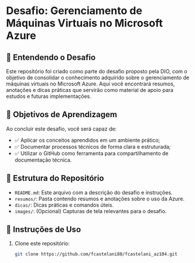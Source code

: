 # Desafio: Gerenciamento de Máquinas Virtuais no Microsoft Azure

## 📘 Entendendo o Desafio

Este repositório foi criado como parte do desafio proposto pela DIO, com o objetivo de consolidar o conhecimento adquirido sobre o gerenciamento de máquinas virtuais no Microsoft Azure. Aqui você encontrará resumos, anotações e dicas práticas que servirão como material de apoio para estudos e futuras implementações.

## 🎯 Objetivos de Aprendizagem

Ao concluir este desafio, você será capaz de:

- ✅ Aplicar os conceitos aprendidos em um ambiente prático;
- ✅ Documentar processos técnicos de forma clara e estruturada;
- ✅ Utilizar o GitHub como ferramenta para compartilhamento de documentação técnica.

## 📂 Estrutura do Repositório

- `README.md`: Este arquivo com a descrição do desafio e instruções.
- `resumos/`: Pasta contendo resumos e anotações sobre o uso da Azure.
- `dicas/`: Dicas práticas e comandos úteis.
- `images/`: (Opcional) Capturas de tela relevantes para o desafio.

## 🚀 Instruções de Uso

1. Clone este repositório:
   ```bash
   git clone https://github.com/fcastelani80/fcastelani_az104.git
   ```
